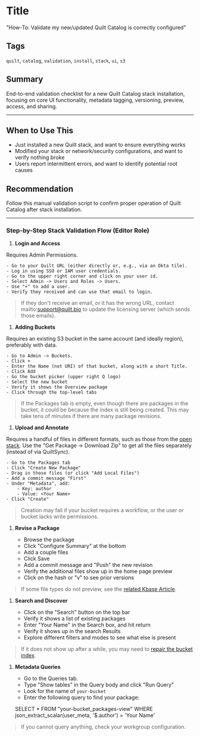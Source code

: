 # Title

"How-To: Validate my new/updated Quilt Catalog is correctly configured"

## Tags

`quilt`, `catalog`, `validation`, `install`, `stack`, `ui`, `s3`

## Summary

End-to-end validation checklist for a new Quilt Catalog stack installation, focusing on core UI functionality, metadata tagging, versioning, preview, access, and sharing.

---

## When to Use This

- Just installed a new Quilt stack, and want to ensure everything works
- Modified your stack or network/security configurations, and want to verify nothing broke
- Users report intermittent errors, and want to identify potential root causes

## Recommendation

Follow this manual validation script to confirm proper operation of Quilt Catalog after stack installation.

---

### Step-by-Step Stack Validation Flow (Editor Role)

1. **Login and Access**

Requires Admin Permissions.

    - Go to your Quilt URL (either directly or, e.g., via an Okta tile).
    - Log in using SSO or IAM user credentials.
    - Go to the upper right corner and click on your user id.
    - Select Admin -> Users and Roles -> Users.
    - Use "+" to add a user.
    - Verify they received and can use that email to login.

> If they don't receive an email, or it has the wrong URL, contact mailto:support@quilt.bio to update the licensing server (which sends those emails).

1. **Adding Buckets**

Requires an existing S3 bucket in the same account (and ideally region), preferably with data.

    - Go to Admin -> Buckets.
    - Click +
    - Enter the Name (not URI) of that bucket, along with a short Title.
    - Click Add
    - Go the bucket picker (upper right Q logo)
    - Select the new bucket
    - Verify it shows the Overview package
    - Click through the top-level tabs

> If the Packages tab is empty, even though there are packages in the bucket, it could be because the index is still being created. This may take tens of minutes if there are many package revisions.

1. **Upload and Annotate**

Requires a handful of files in different formats, such as those from the [open stack](https://open.quiltdata.com).
Use the "Get Package -> Download Zip" to get all the files separately (instead of via QuiltSync).

    - Go to the Packages tab
    - Click "Create New Package"
    - Drag in those files (or click "Add Local Files")
    - Add a commit message "First"
    - Under "Metadata", add:
        - Key: author
        - Value: <Your Name>
    - Click "Create"

> Creation may fail if your bucket requires a workflow, or the user or bucket lacks write permissions.

1. **Revise a Package**

    - Browse the package
    - Click "Configure Summary" at the bottom
    - Add a couple files
    - Click Save
    - Add a commit message and "Push" the new revision
    - Verify the additional files show up in the home page preview
    - Click on the hash or "v" to see prior versions

> If some file types do not preview, see the [related Kbase Article](https://kb.quilt.bio/why-are-previews-not-rendering-for-certain-file-types-e.g.-.txt-.png-in-quilt).

1. **Search and Discover**

    - Click on the "Search" button on the top bar
    - Verify it shows a list of existing packages
    - Enter "Your Name" in the Search box, and hit return
    - Verify it shows up in the search Results
    - Explore different filters and modes to see what else is present

> If it does not show up after a while, you may need to [repair the bucket index](https://kb.quilt.bio/fixing-data-display-issues-in-quilt-platform).

1. **Metadata Queries**
    - Go to the Queries tab.
    - Type "Show tables" in the Query body and click "Run Query"
    - Look for the name of `your-bucket`
    - Enter the following query to find your package:

    SELECT *
    FROM "your-bucket_packages-view"
    WHERE json_extract_scalar(user_meta, '$.author') = 'Your Name'

> If you cannot query anything, check your workgroup configuration.
